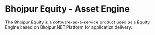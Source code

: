 # Bhojpur Equity - Asset Engine
The Bhojpur Equity is a software-as-a-service product used as a Equity Engine based on Bhojpur.NET Platform for application delivery.
